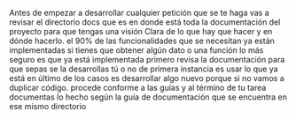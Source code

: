 Antes de empezar a desarrollar cualquier petición que se te haga vas a revisar el directorio docs que es en donde está toda la documentación del proyecto para que tengas una visión Clara de lo que hay que hacer y en dónde hacerlo.
el 90% de las funcionalidades que se necesitan ya están implementadas si tienes que obtener algún dato o una función lo más seguro es que ya está implementada primero revisa la documentación para que sepas se la desarrollas tú o no de primera instancia es usar lo que ya está en último de los casos es desarrollar algo nuevo porque si no vamos a duplicar código. 
procede conforme a las guías y al término de tu tarea documentas lo hecho según la guía de documentación que se encuentra en ese mismo directorio

